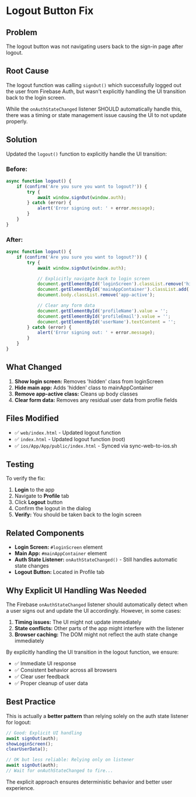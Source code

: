 # Logout Button Fix

## Problem

The logout button was not navigating users back to the sign-in page after logout.

## Root Cause

The logout function was calling `signOut()` which successfully logged out the user from Firebase Auth, but wasn't explicitly handling the UI transition back to the login screen.

While the `onAuthStateChanged` listener SHOULD automatically handle this, there was a timing or state management issue causing the UI to not update properly.

## Solution

Updated the `logout()` function to explicitly handle the UI transition:

### Before:
```javascript
async function logout() {
    if (confirm('Are you sure you want to logout?')) {
        try {
            await window.signOut(window.auth);
        } catch (error) {
            alert('Error signing out: ' + error.message);
        }
    }
}
```

### After:
```javascript
async function logout() {
    if (confirm('Are you sure you want to logout?')) {
        try {
            await window.signOut(window.auth);

            // Explicitly navigate back to login screen
            document.getElementById('loginScreen').classList.remove('hidden');
            document.getElementById('mainAppContainer').classList.add('hidden');
            document.body.classList.remove('app-active');

            // Clear any form data
            document.getElementById('profileName').value = '';
            document.getElementById('profileEmail').value = '';
            document.getElementById('userName').textContent = '';
        } catch (error) {
            alert('Error signing out: ' + error.message);
        }
    }
}
```

## What Changed

1. **Show login screen:** Removes 'hidden' class from loginScreen
2. **Hide main app:** Adds 'hidden' class to mainAppContainer
3. **Remove app-active class:** Cleans up body classes
4. **Clear form data:** Removes any residual user data from profile fields

## Files Modified

- ✅ `web/index.html` - Updated logout function
- ✅ `index.html` - Updated logout function (root)
- ✅ `ios/App/App/public/index.html` - Synced via sync-web-to-ios.sh

## Testing

To verify the fix:

1. **Login** to the app
2. Navigate to **Profile** tab
3. Click **Logout** button
4. Confirm the logout in the dialog
5. **Verify:** You should be taken back to the login screen

## Related Components

- **Login Screen:** `#loginScreen` element
- **Main App:** `#mainAppContainer` element
- **Auth State Listener:** `onAuthStateChanged()` - Still handles automatic state changes
- **Logout Button:** Located in Profile tab

## Why Explicit UI Handling Was Needed

The Firebase `onAuthStateChanged` listener should automatically detect when a user signs out and update the UI accordingly. However, in some cases:

1. **Timing issues:** The UI might not update immediately
2. **State conflicts:** Other parts of the app might interfere with the listener
3. **Browser caching:** The DOM might not reflect the auth state change immediately

By explicitly handling the UI transition in the logout function, we ensure:
- ✅ Immediate UI response
- ✅ Consistent behavior across all browsers
- ✅ Clear user feedback
- ✅ Proper cleanup of user data

## Best Practice

This is actually a **better pattern** than relying solely on the auth state listener for logout:

```javascript
// Good: Explicit UI handling
await signOut(auth);
showLoginScreen();
clearUserData();

// OK but less reliable: Relying only on listener
await signOut(auth);
// Wait for onAuthStateChanged to fire...
```

The explicit approach ensures deterministic behavior and better user experience.
